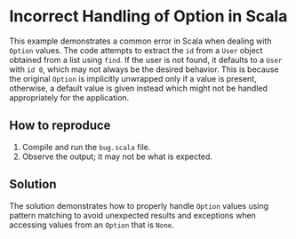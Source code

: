 # Incorrect Handling of Option in Scala
This example demonstrates a common error in Scala when dealing with `Option` values. The code attempts to extract the `id` from a `User` object obtained from a list using `find`.  If the user is not found, it defaults to a `User` with `id 0`, which may not always be the desired behavior. This is because the original `Option` is implicitly unwrapped only if a value is present, otherwise, a default value is given instead which might not be handled appropriately for the application.

## How to reproduce
1. Compile and run the `bug.scala` file.
2. Observe the output; it may not be what is expected.

## Solution
The solution demonstrates how to properly handle `Option` values using pattern matching to avoid unexpected results and exceptions when accessing values from an `Option` that is `None`.  
